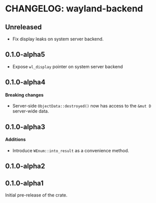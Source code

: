 # CHANGELOG: wayland-backend

## Unreleased

- Fix display leaks on system server backend.

## 0.1.0-alpha5

- Expose `wl_display` pointer on system server backend

## 0.1.0-alpha4

#### Breaking changes

- Server-side `ObjectData::destroyed()` now has access to the `&mut D` server-wide data.

## 0.1.0-alpha3

#### Additions

- Introduce `WEnum::into_result` as a convenience method.

## 0.1.0-alpha2

## 0.1.0-alpha1

Initial pre-release of the crate.
